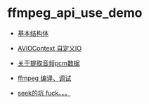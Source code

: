 # ffmpeg_api_use_demo


- [基本结构体](./basic_struct.md)

- [AVIOContext 自定义IO]()

- [关于提取音频pcm数据]()

- [ffmpeg 编译、调试]()

- [seek的坑 fuck。。。]()

